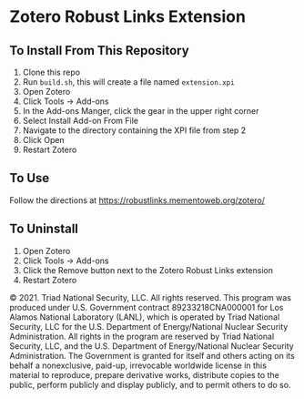 # Zotero Robust Links Extension

## To Install From This Repository

1. Clone this repo
2. Run `build.sh`, this will create a file named `extension.xpi`
3. Open Zotero
4. Click Tools -> Add-ons
5. In the Add-ons Manger, click the gear in the upper right corner
6. Select Install Add-on From File
7. Navigate to the directory containing the XPI file from step 2
8. Click Open
9. Restart Zotero

## To Use

Follow the directions at https://robustlinks.mementoweb.org/zotero/

## To Uninstall

1. Open Zotero
2. Click Tools -> Add-ons
3. Click the Remove button next to the Zotero Robust Links extension
4. Restart Zotero

© 2021. Triad National Security, LLC. All rights reserved.
This program was produced under U.S. Government contract 89233218CNA000001 for Los Alamos
National Laboratory (LANL), which is operated by Triad National Security, LLC for the U.S.
Department of Energy/National Nuclear Security Administration. All rights in the program are
reserved by Triad National Security, LLC, and the U.S. Department of Energy/National Nuclear
Security Administration. The Government is granted for itself and others acting on its behalf a
nonexclusive, paid-up, irrevocable worldwide license in this material to reproduce, prepare
derivative works, distribute copies to the public, perform publicly and display publicly, and to permit
others to do so.
